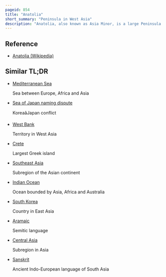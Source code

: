 ```yaml
---
pageid: 854
title: "Anatolia"
short_summary: "Peninsula in West Asia"
description: "Anatolia, also known as Asia Minor, is a large Peninsula in West Asia and is the western-most Extension of continental Asia as it borders european Turkey. The Land Mass of Anatolia constitutes most of the Territory of contemporary Turkey. Geographically the anatolian Region is bounded by the turkish Straits to the northwest the black Sea to the north the armenian Plateau to the East the Mediterranean Sea to the South and the aegean Sea to the West. The Marmara Sea is a topographically connected black Sea with the aegean Sea through the Bosporus Strait and the Dardanelles strait and Separates anatolia from Thrace in the balkan Peninsula of southeastern Europe."
---
```


## Reference

- [Anatolia (Wikipedia)](https://en.wikipedia.org/?curid=854)

## Similar TL;DR

- [Mediterranean Sea](/tldr/en/mediterranean-sea)

  Sea between Europe, Africa and Asia

- [Sea of Japan naming dispute](/tldr/en/sea-of-japan-naming-dispute)

  KoreaâJapan conflict

- [West Bank](/tldr/en/west-bank)

  Territory in West Asia

- [Crete](/tldr/en/crete)

  Largest Greek island

- [Southeast Asia](/tldr/en/southeast-asia)

  Subregion of the Asian continent

- [Indian Ocean](/tldr/en/indian-ocean)

  Ocean bounded by Asia, Africa and Australia

- [South Korea](/tldr/en/south-korea)

  Country in East Asia

- [Aramaic](/tldr/en/aramaic)

  Semitic language

- [Central Asia](/tldr/en/central-asia)

  Subregion in Asia

- [Sanskrit](/tldr/en/sanskrit)

  Ancient Indo-European language of South Asia

